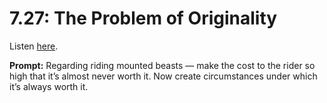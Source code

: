 # 7.27: The Problem of Originality 

Listen [here](http://www.writingexcuses.com/2012/07/02/writing-excuses-7-27-the-problem-of-originality/). 

**Prompt:** Regarding riding mounted beasts — make the cost to the rider so high that it’s almost never worth it. Now create circumstances under which it’s always worth it.